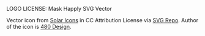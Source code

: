LOGO LICENSE: Mask Happly SVG Vector

Vector icon from [Solar Icons](https://www.svgrepo.com/svg/529067/mask-happly) in CC Attribution License via [SVG Repo](https://www.svgrepo.com).
Author of the icon is [480 Design](https://www.instagram.com/480_design).
